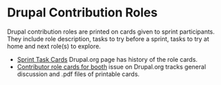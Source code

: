 # Drupal Contribution Roles

Drupal contribution roles are printed on cards given to sprint participants. They include role description, tasks to try before a sprint, tasks to try at home and next role(s) to explore.

* [Sprint Task Cards](https://www.drupal.org/sprint-task-cards) Drupal.org page has history of the role cards.
* [Contributor role cards for booth](https://www.drupal.org/node/2269681) issue on Drupal.org tracks general discussion and .pdf files of printable cards.
